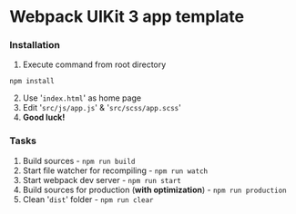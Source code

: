 # Webpack UIKit 3 app template

### Installation

1. Execute command from root directory
```
npm install
```
2. Use '`index.html`' as home page
3. Edit '`src/js/app.js`' & '`src/scss/app.scss`'
4. **Good luck!**

### Tasks

1. Build sources - ```npm run build```
2. Start file watcher for recompiling - ```npm run watch```
3. Start webpack dev server - ```npm run start```
4. Build sources for production (**with optimization**) - ```npm run production```
5. Clean '`dist`' folder - ```npm run clear```
